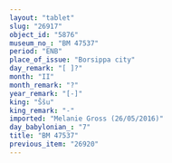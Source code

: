 ```yaml
---
layout: "tablet"
slug: "26917"
object_id: "5876"
museum_no_: "BM 47537"
period: "ENB"
place_of_issue: "Borsippa city"
day_remark: "[ ]?"
month: "II"
month_remark: "?"
year_remark: "[-]"
king: "Ššu"
king_remark: "-"
imported: "Melanie Gross (26/05/2016)"
day_babylonian_: "7"
title: "BM 47537"
previous_item: "26920"
---
```

